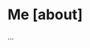 Me [about]
====================================================================================================    

...


